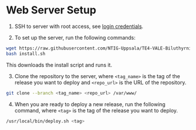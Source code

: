 # Web Server Setup

1. SSH to server with root access, see [login credentials](https://docs.google.com/document/d/1e-FzBbY3JdYLGsp38Va0nXPVGH7eKSYGxgbwL7voolg/edit?tab=t.0).

2. To set up the server, run the following commands:
```bash
wget https://raw.githubusercontent.com/NTIG-Uppsala/TE4-VALE-Biluthyrning/refs/heads/backendConversion/server-scripts/install.sh
bash install.sh
```
This downloads the install script and runs it.

3. Clone the repository to the server, where `<tag_name>` is the tag of the release you want to deploy and `<repo_url>` is the URL of the repository.
```bash
git clone --branch <tag_name> <repo_url> /var/www/
```

4. When you are ready to deploy a new release, run the following command, where `<tag>` is the tag of the release you want to deploy.
```bash
/usr/local/bin/deploy.sh <tag>
```